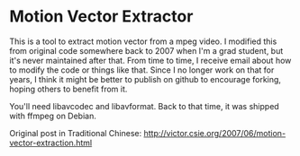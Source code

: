 Motion Vector Extractor
=======================

This is a tool to extract motion vector from a mpeg video.  I modified this from original code somewhere back to 2007 when I'm a grad student, but it's never maintained after that.  From time to time, I receive email about how to modify the code or things like that.  Since I no longer work on that for years, I think it might be better to publish on github to encourage forking, hoping others to benefit from it.

You'll need libavcodec and libavformat.  Back to that time, it was shipped with ffmpeg on Debian.

Original post in Traditional Chinese: http://victor.csie.org/2007/06/motion-vector-extraction.html
